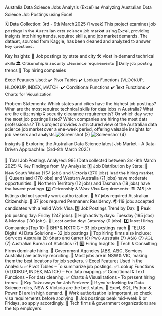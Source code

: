 Australia Data Science Jobs Analysis (Excel)
📊 Analyzing Australian Data Science Job Postings using Excel

🗓️ Data Collection: 3rd - 9th March 2025 (1 week)
This project examines job postings in the Australian data science job market using Excel, providing insights into hiring trends, required skills, and job market demands. The dataset, sourced from Kaggle, has been cleaned and analyzed to answer key questions.

Key Insights:
📍 Job postings by state and city
🛠️ Most in-demand technical skills
🏛️ Citizenship & security clearance requirements
📅 Daily job posting trends
🏢 Top hiring companies

Excel Features Used:
✔️ Pivot Tables
✔️ Lookup Functions (VLOOKUP, HLOOKUP, INDEX, MATCH)
✔️ Conditional Functions
✔️ Text Functions
✔️ Charts for Visualization

Problem Statements:
Which states and cities have the highest job postings?
What are the most required technical skills for data jobs in Australia?
What are the citizenship & security clearance requirements?
On which day were the most job postings listed?
Which companies are hiring the most data professionals?
This project provides a structured view of the Australian data science job market over a one-week period, offering valuable insights for job seekers and analysts.![Screenshot (3)](https://github.com/user-attachments/assets/d062a449-33dc-4c80-93e7-df3df2e49af2)
![Screenshot (4)](https://github.com/user-attachments/assets/dd74aaed-c17c-400c-87a3-d6255ff60563)


Insights
🚀 Exploring the Australian Data Science latest Job Market – A Data-Driven Approach! 📊 (3rd-9th March 2025)

🔹 Total Job Postings Analyzed: 995 (Data collected between 3rd-9th March 2025)
🔍 Key Findings from My Analysis:
1️⃣ Job Distribution by State:
📍 New South Wales (354 jobs) and Victoria (276 jobs) lead the hiring market.
 📍 Queensland (170 jobs) and Western Australia (71 jobs) have moderate opportunities.
 📍 Northern Territory (12 jobs) and Tasmania (18 jobs) have the lowest postings.
2️⃣ Citizenship & Work Visa Requirements:
🏛️ 745 job listings did not specify work authorization.
 🛂 57 jobs required Australian Citizenship.
 🏡 37 jobs required Permanent Residency.
 🌏 119 jobs accepted candidates with a Valid Work Visa.
3️⃣ Job Postings Trend by Day:
📅 Peak job posting day: Friday (247 jobs).
 📅 High activity days: Tuesday (195 jobs) & Monday (180 jobs).
 📅 Least active day: Saturday (9 jobs).
4️⃣ Most Hiring Companies (Top 10)
🏢 BHP & NXTGIG – 33 job postings each
 🏢 TELUS Digital AI Data Solutions – 32 job postings
 🏢 Top hiring firms also include:
Services Australia (8)
Sharp and Carter (8)
PwC Australia (7)
ASIC (7)
AGL (7)
Australian Bureau of Statistics (7)
5️⃣ Hiring Insights:
💼 Tech & Consulting Firms dominate hiring.
 💼 Government Agencies (ABS, ASIC, Services Australia) are actively recruiting.
 💼 Most jobs are in NSW & VIC, making them the best locations for job seekers.
💡 Excel Features Used in the Analysis:
✅ Pivot Tables – To summarize job postings.
 ✅ Lookup Functions (VLOOKUP, INDEX, MATCH) – For data mapping.
 ✅ Conditional & Text Functions – For data cleaning.
 ✅ Charts & Visualizations – To present hiring trends.
📌 Key Takeaways for Job Seekers:
🔹 If you're looking for Data Science roles, NSW & Victoria are the best states.
 🔹 Excel, SQL, Python & Power BI are in high demand.
 🔹 Work authorization is important, so check visa requirements before applying.
 🔹 Job postings peak mid-week & on Fridays, so apply accordingly.
 🔹 Tech firms & government organizations are the top employers.
